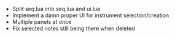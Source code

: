 * Split seq.lua into seq.lua and ui.lua
* Implement a damn proper UI for instrument selection/creation
* Multiple panels at once
* Fix selected notes still being there when deleted